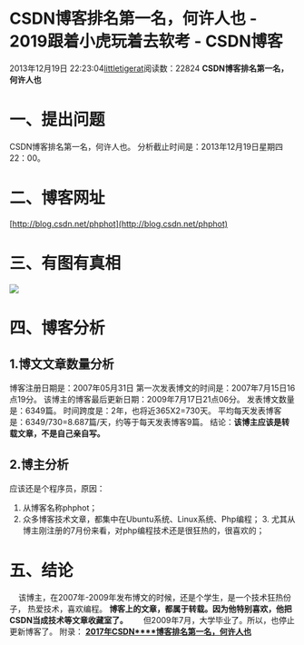 # CSDN博客排名第一名，何许人也 - 2019跟着小虎玩着去软考 - CSDN博客
2013年12月19日 22:23:04[littletigerat](https://me.csdn.net/littletigerat)阅读数：22824
**CSDN博客排名第一名，何许人也**
# 一、提出问题
CSDN博客排名第一名，何许人也。
分析截止时间是：2013年12月19日星期四22：00。
# 二、博客网址
[http://blog.csdn.net/phphot](http://blog.csdn.net/phphot)
# 三、有图有真相
![](https://img-blog.csdn.net/20131219222136000)
# 四、博客分析
## 1.博文文章数量分析
博客注册日期是：2007年05月31日
第一次发表博文的时间是：2007年7月15日16点19分。
该博主的博客最后更新日期：2009年7月17日21点06分。
发表博文数量是：6349篇。
时间跨度是：2年，也将近365X2=730天。
平均每天发表博客是：6349/730=8.687篇/天，约等于每天发表博客9篇。
结论：**该博主应该是转载文章，不是自己亲自写。**
## 2.博主分析
应该还是个程序员，原因：
1. 从博客名称phphot；
2. 众多博客技术文章，都集中在Ubuntu系统、Linux系统、Php编程；
3. 尤其从博主刚注册的7月份来看，对php编程技术还是很狂热的，很喜欢的；
# 五、结论
    该博主，在2007年-2009年发布博文的时候，还是个学生，是一个技术狂热份子，
热爱技术，喜欢编程。
**博客上的文章，都属于转载。因为他特别喜欢，他把CSDN当成技术等文章收藏室了。**
      但2009年7月，大学毕业了。所以，也停止更新博客了。
附录：
[**2017年CSDN****博客排名第一名，何许人也**](http://blog.csdn.net/littletigerat/article/details/68485210)
